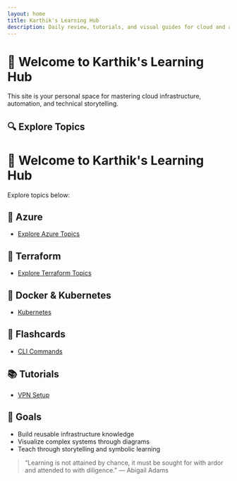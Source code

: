 ```yaml
---
layout: home
title: Karthik's Learning Hub
description: Daily review, tutorials, and visual guides for cloud and automation
---
```


# 👋 Welcome to Karthik's Learning Hub

This site is your personal space for mastering cloud infrastructure, automation, and technical storytelling.

## 🔍 Explore Topics

# 👋 Welcome to Karthik's Learning Hub

Explore topics below:

## 🔷 Azure  
- [Explore Azure Topics](azure/index.md)

## 🌱 Terraform  
- [Explore Terraform Topics](terraform/index.md)

## 🐳 Docker & Kubernetes  
- [Kubernetes](kubernetes/index.md)

## 🎨 Flashcards  
- [CLI Commands](flashcards/cli.md)

## 📚 Tutorials  
- [VPN Setup](tutorials/vpn.md)

## 🎯 Goals

- Build reusable infrastructure knowledge
- Visualize complex systems through diagrams
- Teach through storytelling and symbolic learning

> “Learning is not attained by chance, it must be sought for with ardor and attended to with diligence.” — Abigail Adams
